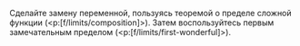 Сделайте замену переменной, пользуясь теоремой о пределе сложной функции (<p:[f/limits/composition]>). Затем воспользуйтесь первым замечательным пределом (<p:[f/limits/first-wonderful]>).
